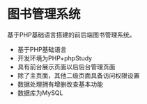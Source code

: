 # 图书管理系统
基于PHP基础语言搭建的前后端图书管理系统。
- 基于PHP基础语言
- 开发环境为PHP+phpStudy
- 具有前台展示页面以后后台管理页面
- 除了主页面，其他二级页面具备访问权限设置
- 数据处理拥有增删改查基本功能
- 数据库为MySQL
